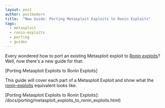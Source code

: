 ```yaml
---
layout: post
author: postmodern
title:  "New Guide: Porting Metasploit Exploits to Ronin Exploits"
tags:
  - metasploit
  - ronin-exploits
  - porting
  - guides
---
```


Every wondered how to port an existing Metasploit exploit to [Ronin
exploits][ronin-exploits]? Well, now there's a new guide for that:


[Porting Metasploit Exploits to Ronin Exploits]

This guide will cover each part of a Metasploit Exploit and show what the
[ronin-exploits] equivalent looks like.

[ronin-exploits]: https://github.com/ronin-rb/ronin-exploits#readme
[Porting Metasploit Exploits to Ronin Exploits]: /docs/porting/metasploit_exploits_to_ronin_exploits.html)
